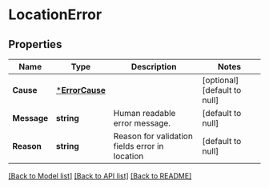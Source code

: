 # LocationError

## Properties
Name | Type | Description | Notes
------------ | ------------- | ------------- | -------------
**Cause** | [***ErrorCause**](ErrorCause.md) |  | [optional] [default to null]
**Message** | **string** | Human readable error message. | [default to null]
**Reason** | **string** | Reason for validation fields error in location | [default to null]

[[Back to Model list]](../README.md#documentation-for-models) [[Back to API list]](../README.md#documentation-for-api-endpoints) [[Back to README]](../README.md)


